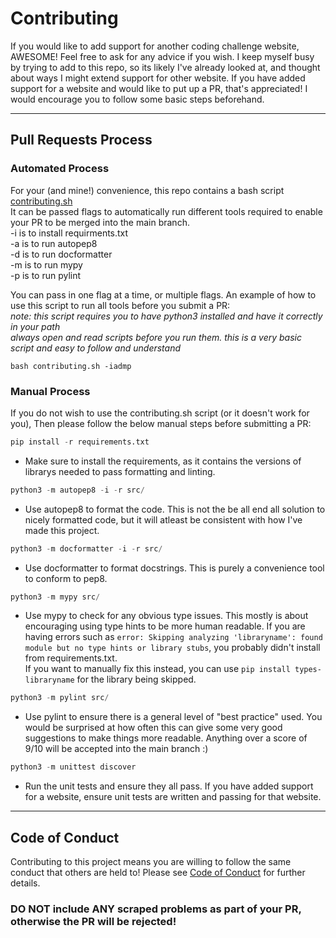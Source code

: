 # Contributing

If you would like to add support for another coding challenge website, AWESOME! Feel free to ask for any advice if you wish. 
I keep myself busy by trying to add to this repo, so its likely I've already looked at, and thought about ways I might extend support for other website. 
If you have added support for a website and would like to put up a PR, that's appreciated! I would encourage you to follow some basic steps beforehand.

***

## Pull Requests Process

### Automated Process
For your (and mine!) convenience, this repo contains a bash script [contributing.sh](https://github.com/Pavocracy/leetscraper/blob/main/contributing.sh "contributing bash script")  
It can be passed flags to automatically run different tools required to enable your PR to be merged into the main branch.  
-i is to install requirments.txt  
-a is to run autopep8  
-d is to run docformatter  
-m is to run mypy  
-p is to run pylint  
  
You can pass in one flag at a time, or multiple flags. An example of how to use this script to run all tools before you submit a PR:  
*note: this script requires you to have python3 installed and have it correctly in your path*  
*always open and read scripts before you run them. this is a very basic script and easy to follow and understand*
```
bash contributing.sh -iadmp
```

### Manual Process
If you do not wish to use the contributing.sh script (or it doesn't work for you), Then please follow the below manual steps before submitting a PR:
```python
pip install -r requirements.txt
```
- Make sure to install the requirements, as it contains the versions of librarys needed to pass formatting and linting.

```python
python3 -m autopep8 -i -r src/
```
- Use autopep8 to format the code. This is not the be all end all solution to nicely formatted code, but it will atleast be consistent with how I've made this project.

```python
python3 -m docformatter -i -r src/
```
- Use docformatter to format docstrings. This is purely a convenience tool to conform to pep8.

```python
python3 -m mypy src/
```
- Use mypy to check for any obvious type issues. This mostly is about encouraging using type hints to be more human readable. 
If you are having errors such as `error: Skipping analyzing 'libraryname': found module but no type hints or library stubs`, you probably didn't install from requirements.txt.  
If you want to manually fix this instead, you can use `pip install types-libraryname` for the library being skipped. 

```python
python3 -m pylint src/
```
- Use pylint to ensure there is a general level of "best practice" used. You would be surprised at how often this can give some very good suggestions to make things more readable. 
Anything over a score of 9/10 will be accepted into the main branch :)

```python
python3 -m unittest discover
```
- Run the unit tests and ensure they all pass. If you have added support for a website, ensure unit tests are written and passing for that website.

***

## Code of Conduct

Contributing to this project means you are willing to follow the same conduct that others are held to! Please see [Code of Conduct](https://github.com/Pavocracy/leetscraper/blob/main/docs/CODE_OF_CONDUCT.md "Code of conduct doc") for further details.

### **DO NOT include ANY scraped problems as part of your PR, otherwise the PR will be rejected!**
